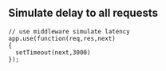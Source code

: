 ## Simulate delay to all requests

```
// use middleware simulate latency
app.use(function(req,res,next)
{
  setTimeout(next,3000)
});
```

